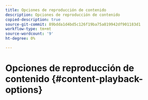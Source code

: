 ```yaml
---
title: Opciones de reproducción de contenido
description: Opciones de reproducción de contenido
copied-description: true
source-git-commit: 89bdda1d4bd5c126f19ba75a819942df901183d1
workflow-type: tm+mt
source-wordcount: '9'
ht-degree: 0%

---
```



# Opciones de reproducción de contenido {#content-playback-options}

